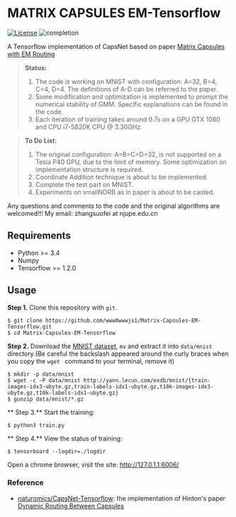 # MATRIX CAPSULES EM-Tensorflow

[![License](https://img.shields.io/badge/license-Apache%202.0-blue.svg?style=plastic)](https://opensource.org/licenses/Apache-2.0)
![completion](https://img.shields.io/badge/completion%20state-70%25-blue.svg?style=plastic)

A Tensorflow implementation of CapsNet based on paper [Matrix Capsules with EM Routing](https://openreview.net/pdf?id=HJWLfGWRb)

> **Status:**
> 1. The code is working on MNIST with configuration:  A=32, B=4, C=4, D=4. The definitions of A-D can be referred to the paper.
> 2. Some modification and optimization is implemented to prompt the numerical stability of GMM. Specific explanations can be found in the code.
> 3. Each iteration of training takes around 0.7s on a GPU GTX 1080 and CPU i7-5820K CPU @ 3.30GHz.

> **To Do List:**
> 1. The original configuration: A=B=C=D=32, is not supported on a Tesla P40 GPU, due to the limit of memory. Some optimization on implementation structure is required.
> 2. Coordinate Addition technique is about to be implemented.
> 3. Complete the test part on MNIST.
> 4. Experiments on smallNORB as in paper is about to be casted.

Any questions and comments to the code and the original algorithms are welcomed!!! My email: zhangsuofei at njupe.edu.cn

## Requirements
- Python >= 3.4
- Numpy
- Tensorflow >= 1.2.0

## Usage
**Step 1.**
Clone this repository with ``git``.

```
$ git clone https://github.com/www0wwwjs1/Matrix-Capsules-EM-Tensorflow.git
$ cd Matrix-Capsules-EM-Tensorflow
```

**Step 2.**
Download the [MNIST dataset](http://yann.lecun.com/exdb/mnist/), ``mv`` and extract it into ``data/mnist`` directory.(Be careful the backslash appeared around the curly braces when you copy the ``wget `` command to your terminal, remove it)

```
$ mkdir -p data/mnist
$ wget -c -P data/mnist http://yann.lecun.com/exdb/mnist/{train-images-idx3-ubyte.gz,train-labels-idx1-ubyte.gz,t10k-images-idx3-ubyte.gz,t10k-labels-idx1-ubyte.gz}
$ gunzip data/mnist/*.gz
```

** Step 3.**
Start the training:
```
$ python3 train.py
```

** Step 4.**
View the status of training:
```
$ tensorboard --logdir=./logdir
``` 
Open a chrome browser, visit the site: http://127.0.1.1:6006/

### Reference
- [naturomics/CapsNet-Tensorflow](https://github.com/naturomics/CapsNet-Tensorflow): the implementation of Hinton's paper [Dynamic Routing Between Capsules](https://arxiv.org/abs/1710.09829)